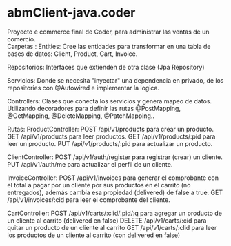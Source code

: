 # abmClient-java.coder

Proyecto e commerce  final de Coder, para administrar las ventas de un comercio.  
Carpetas :
Entities: Cree las entidades para transformar en una tabla de bases de datos: Client, Product, Cart, Invoice. 

Repositorios: Interfaces que extienden de otra clase (Jpa Repository)

Servicios: Donde se necesita "inyectar" una dependencia en privado,  de los repositories con @Autowired e implementar la logica. 

Controllers: Clases que conecta los servicios y genera mapeo de datos. Utilizando decoradores para definir las rutas  @PostMapping, @GetMapping, @DeleteMapping, @PatchMapping.. 

Rutas: 
ProductController:
POST /api/v1/products para crear un producto.
GET /api/v1/products para leer productos.
GET /api/v1/products/:pid para leer un producto.
PUT /api/v1/products/:pid para actualizar un producto.

ClientController: 
POST /api/v1/auth/register para registrar (crear) un cliente.
PUT /api/v1/auth/me para actualizar el perfil de un cliente.

InvoiceController:
POST /api/v1/invoices para generar el comprobante con el total a pagar por un cliente por sus productos en el carrito (no entregados), además cambia esa propiedad (delivered) de false a true.
GET /api/v1/invoices/:cid para leer el comprobante del cliente.

CartController:
POST /api/v1/carts/:clid/:pid/:q para agregar un producto de un cliente al carrito (delivered en false)
DELETE /api/v1/carts/:cid para quitar un producto de un cliente al carrito
GET /api/v1/carts/:clid para leer los productos de un cliente al carrito (con delivered en false)



